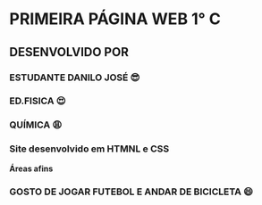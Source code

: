 # PRIMEIRA PÁGINA WEB 1° C
## DESENVOLVIDO POR
### ESTUDANTE DANILO JOSÉ 😎
### ED.FISICA 😍
### QUÍMICA 😩
### Site desenvolvido em HTMNL e CSS
**Áreas afins**
### GOSTO DE JOGAR FUTEBOL E ANDAR DE BICICLETA 😄
